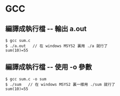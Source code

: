 # GCC

## 編譯成執行檔 -- 輸出 a.out

```
$ gcc sum.c
$ ./a.out   // 在 windows MSYS2 裏用 ./a 就行了
sum(10)=55
```

## 編譯成執行檔 -- 使用 -o 參數

```
$ gcc sum.c -o sum
$ ./sum   // 在 windows MSYS2 裏一樣用 ./sum 就行了
sum(10)=55
```
